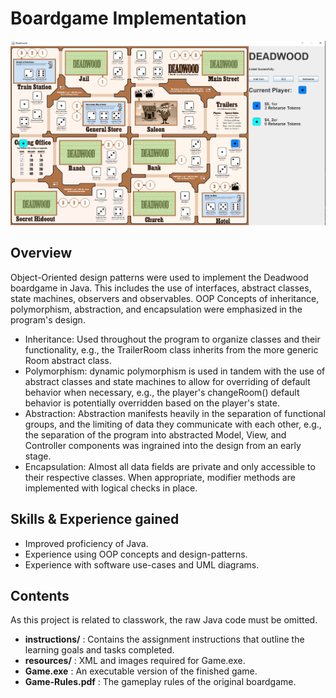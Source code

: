 # Boardgame Implementation

![Image of Game.exe gameplay](https://raw.githubusercontent.com/mcculls5/Project-Showcase/master/Boardgame_Implementation/Game.png)

## Overview
Object-Oriented design patterns were used to implement the Deadwood boardgame in Java. This includes the use of interfaces, abstract classes, state machines, observers and observables. OOP Concepts of inheritance, polymorphism, abstraction, and encapsulation were emphasized in the program's design.

- Inheritance: Used throughout the program to organize classes and their functionality, e.g., the TrailerRoom class inherits from the more generic Room abstract class.
- Polymorphism: dynamic polymorphism is used in tandem with the use of abstract classes and state machines to allow for overriding of default behavior when necessary, e.g., the player's changeRoom() default behavior is potentially overridden  based on the player's state.
- Abstraction: Abstraction manifests heavily in the separation of functional groups, and the limiting of data they communicate with each other, e.g., the separation of the program into abstracted Model, View, and Controller components was ingrained into the design from an early stage.
- Encapsulation: Almost all data fields are private and only accessible to their respective classes. When appropriate, modifier methods are implemented with logical checks in place.

## Skills & Experience gained
- Improved proficiency of Java.
- Experience using OOP concepts and design-patterns.
- Experience with software use-cases and UML diagrams.

## Contents
As this project is related to classwork, the raw Java code must be omitted.
- **instructions/** : Contains the assignment instructions that outline the learning goals and tasks completed. 
- **resources/** : XML and images required for Game.exe.
- **Game.exe** : An executable version of the finished game.
- **Game-Rules.pdf** : The gameplay rules of the original boardgame.